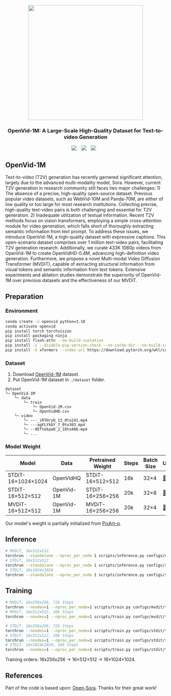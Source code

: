 <p align="center">
  <img src="assets/logo.jpg"  height=360>
</p>


### <div align="center"> OpenVid-1M: A Large-Scale High-Quality Dataset for Text-to-video Generation <div> 
<div align="center">
  <a href="https://nju-pcalab.github.io/projects/openvid/"><img src="https://img.shields.io/static/v1?label=OpenVid-1M&message=Project&color=purple"></a> &ensp;
  <a href="http://export.arxiv.org/pdf/2407.02371"><img src="https://img.shields.io/static/v1?label=Paper&message=Arxiv&color=red&logo=arxiv"></a> &ensp;
  <a href="https://huggingface.co/datasets/nkp37/OpenVid-1M"><img src="https://img.shields.io/static/v1?label=Dataset&message=HuggingFace&color=yellow"></a> &ensp;
</div>


## OpenVid-1M
Text-to-video (T2V) generation has recently garnered significant attention, largely due to the advanced multi-modality model, Sora. However, current T2V generation in research community still faces two major challenges: 1) The absence of a precise, high-quality open-source dataset. Previous popular video datasets, such as WebVid-10M and Panda-70M, are either of low quality or too large for most research institutions. Collecting precise, high-quality text-video pairs is both challenging and essential for T2V generation. 2) Inadequate utilization of textual information. Recent T2V methods focus on vision transformers, employing a simple cross-attention module for video generation, which falls short of thoroughly extracting semantic information from text prompt.
To address these issues, we introduce OpenVid-1M, a high-quality dataset with expressive captions. This open-scenario dataset comprises over 1 million text-video pairs, facilitating T2V generation research. Additionally, we curate 433K 1080p videos from OpenVid-1M to create OpenVidHD-0.4M, advancing high-definition video generation. Furthermore, we propose a novel Multi-modal Video Diffusion Transformer (MVDiT), capable of extracting structural information from visual tokens and semantic information from text tokens. Extensive experiments and ablation studies demonstrate the superiority of OpenVid-1M over previous datasets and the effectiveness of our MVDiT.

## Preparation
### Environment
```bash
conda create -n openvid python=3.10
conda activate openvid
pip install torch torchvision
pip install packaging ninja
pip install flash-attn --no-build-isolation
pip install -v --disable-pip-version-check --no-cache-dir --no-build-isolation --config-settings "--build-option=--cpp_ext" --config-settings "--build-option=--cuda_ext" git+https://github.com/NVIDIA/apex.git
pip install -U xformers --index-url https://download.pytorch.org/whl/cu121
```

### Dataset
1. Download [OpenVid-1M](https://huggingface.co/datasets/nkp37/OpenVid-1M) dataset.
2. Put OpenVid-1M dataset in `./dataset` folder.
```
dataset
└─ OpenVid-1M
    └─ data
        └─ train
            └─ OpenVid-1M.csv
            └─ OpenVidHD.csv
    └─ video
        └─ ---_iRTHryQ_13_0to241.mp4
        └─ ---agFLYkbY_7_0to303.mp4
        └─ --0ETtekpw0_2_18to486.mp4
        └─ ...
```

### Model Weight
| Model | Data | Pretrained Weight | Steps | Batch Size | URL                                                                                           |
|------------|--------|--------|-------------|------------|-----------------------------------------------------------------------------------------------|
| STDiT-16×1024×1024 | OpenVidHQ | STDiT-16×512×512 | 16k | 32×4 | [:link:](https://huggingface.co/datasets/nkp37/OpenVid-1M/tree/main/model_weights) |
| STDiT-16×512×512 | OpenVid-1M | STDiT-16×256×256 | 20k | 32×8 | [:link:](https://huggingface.co/datasets/nkp37/OpenVid-1M/tree/main/model_weights) |
| MVDiT-16×512×512 | OpenVid-1M | MVDiT-16×256×256 | 20k | 32×4 | [:link:](https://huggingface.co/datasets/nkp37/OpenVid-1M/tree/main/model_weights) |

Our model's weight is partially initialized from [PixArt-α](https://github.com/PixArt-alpha/PixArt-alpha).

## Inference
```bash
# MVDiT, 16x512x512
torchrun --standalone --nproc_per_node 1 scripts/inference.py configs/mvdit/inference/16x512x512.py --ckpt-path MVDiT-16x512x512.pt
# STDiT, 16x512x512
torchrun --standalone --nproc_per_node 1 scripts/inference.py configs/stdit/inference/16x512x512.py --ckpt-path STDiT-16x512x512.pt
# STDiT, 16x1024x1024
torchrun --standalone --nproc_per_node 1 scripts/inference.py configs/stdit/inference/16x1024x1024.py --ckpt-path STDiT-16x1024x1024.pt
```

## Training
```bash
# MVDiT, 16x256x256, 72k Steps
torchrun --nnodes=1 --nproc_per_node=1 scripts/train.py configs/mvdit/train/16x256x256.py
# MVDiT, 16x512x512, 20k Steps
torchrun --nnodes=1 --nproc_per_node=1 scripts/train.py configs/mvdit/train/16x512x512.py

# STDiT, 16x256x256, 72k Steps
torchrun --nnodes=1 --nproc_per_node=1 scripts/train.py configs/stdit/train/16x256x256.py
# STDiT, 16x512x512, 20k Steps
torchrun --nnodes=1 --nproc_per_node=1 scripts/train.py configs/stdit/train/16x512x512.py
# STDiT, 16x1024x1024, 16k Steps
torchrun --nnodes=1 --nproc_per_node=1 scripts/train.py configs/stdit/train/16x1024x1024.py
```
Training orders: 16x256x256 $\rightarrow$ 16×512×512 $\rightarrow$ 16×1024×1024.

## References
Part of the code is based upon:
[Open-Sora](https://github.com/hpcaitech/Open-Sora).
Thanks for their great work!